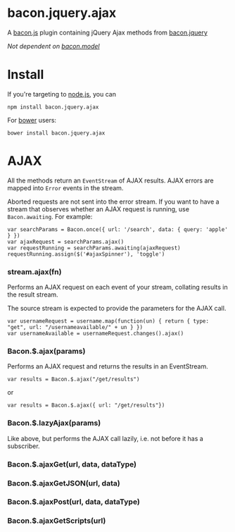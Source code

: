# bacon.jquery.ajax

A [bacon.js](https://github.com/baconjs/bacon.js) plugin containing jQuery Ajax methods from [bacon.jquery](https://github.com/baconjs/bacon.jquery)

*Not dependent on [bacon.model](https://github.com/baconjs/bacon.model)*

Install
=======

If you're targeting to [node.js](http://nodejs.org/), you can

    npm install bacon.jquery.ajax

For [bower](https://github.com/twitter/bower) users:

    bower install bacon.jquery.ajax

AJAX
====

All the methods return an
`EventStream` of AJAX results. AJAX errors are mapped into `Error`
events in the stream.

Aborted requests are not sent into the error stream. If you want to have a
stream that observes whether an AJAX request is running, use `Bacon.awaiting`.
For example:

    var searchParams = Bacon.once({ url: '/search', data: { query: 'apple' } })
    var ajaxRequest = searchParams.ajax()
    var requestRunning = searchParams.awaiting(ajaxRequest)
    requestRunning.assign($('#ajaxSpinner'), 'toggle')

### stream.ajax(fn)

Performs an AJAX request on each event of your stream, collating results in the result stream.

The source stream is expected to provide the parameters for the AJAX call.

    var usernameRequest = username.map(function(un) { return { type: "get", url: "/usernameavailable/" + un } })
    var usernameAvailable = usernameRequest.changes().ajax()

### Bacon.$.ajax(params)

Performs an AJAX request and returns the results in an EventStream.

    var results = Bacon.$.ajax("/get/results")

or

    var results = Bacon.$.ajax({ url: "/get/results"})

### Bacon.$.lazyAjax(params)

Like above, but performs the AJAX call lazily, i.e. not before it has a subscriber.

### Bacon.$.ajaxGet(url, data, dataType)

### Bacon.$.ajaxGetJSON(url, data)

### Bacon.$.ajaxPost(url, data, dataType)

### Bacon.$.ajaxGetScripts(url)